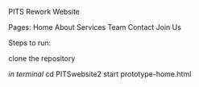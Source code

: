 PITS Rework Website

Pages:
Home
About
Services
Team
Contact
Join Us



Steps to run:

clone the repository

*in terminal*
cd PITSwebsite2
start prototype-home.html
